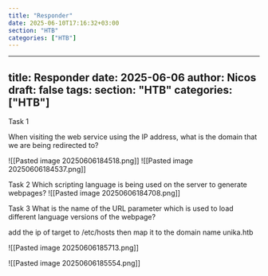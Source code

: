 ```yaml
---
title: "Responder"
date: 2025-06-10T17:16:32+03:00
section: "HTB"
categories: ["HTB"]
---
```

---
title: Responder
date: 2025-06-06
author: Nicos
draft: false
tags: 
section: "HTB"
categories: ["HTB"]
---
Task 1

When visiting the web service using the IP address, what is the domain that we are being redirected to?

![[Pasted image 20250606184518.png]]
![[Pasted image 20250606184537.png]]

Task 2
Which scripting language is being used on the server to generate webpages?
![[Pasted image 20250606184708.png]]

Task 3
What is the name of the URL parameter which is used to load different language versions of the webpage?

add the ip of target to /etc/hosts then map it to the domain name unika.htb

![[Pasted image 20250606185713.png]]

![[Pasted image 20250606185554.png]]

